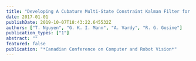 ```yaml
---
title: "Developing A Cubature Multi-State Constraint Kalman Filter for Visual-Inertial Navigation System"
date: 2017-01-01
publishDate: 2019-10-07T18:43:22.645532Z
authors: ["T. Nguyen", "G. K. I. Mann", "A. Vardy", "R. G. Gosine"]
publication_types: ["1"]
abstract: ""
featured: false
publication: "*Canadian Conference on Computer and Robot Vision*"
---
```


